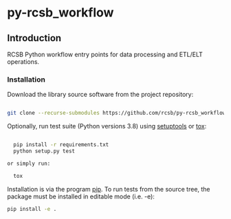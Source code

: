 # py-rcsb_workflow

## Introduction

RCSB Python workflow entry points for data processing and ETL/ELT operations.

### Installation

Download the library source software from the project repository:

```bash

git clone --recurse-submodules https://github.com/rcsb/py-rcsb_workflow.git

```

Optionally, run test suite (Python versions 3.8) using
[setuptools](https://setuptools.readthedocs.io/en/latest/) or
[tox](http://tox.readthedocs.io/en/latest/example/platform.html):

```bash

  pip install -r requirements.txt
  python setup.py test

or simply run:

  tox
```

Installation is via the program [pip](https://pypi.python.org/pypi/pip).  To run tests
from the source tree, the package must be installed in editable mode (i.e. -e):

```bash
pip install -e .
```
